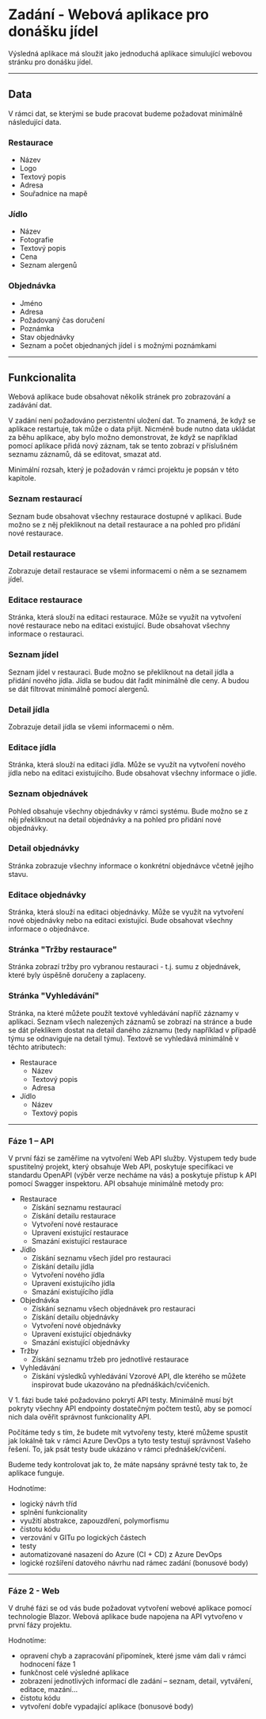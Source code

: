 # Zadání - Webová aplikace pro donášku jídel

Výsledná aplikace má sloužit jako jednoduchá aplikace simulující webovou stránku pro donášku jídel.

---

## Data

V rámci dat, se kterými se bude pracovat budeme požadovat minimálně následující data.

### Restaurace

- Název
- Logo
- Textový popis
- Adresa
- Souřadnice na mapě

### Jídlo

- Název
- Fotografie
- Textový popis
- Cena
- Seznam alergenů

### Objednávka

- Jméno
- Adresa
- Požadovaný čas doručení
- Poznámka
- Stav objednávky
- Seznam a počet objednaných jídel i s možnými poznámkami

---

## Funkcionalita

Webová aplikace bude obsahovat několik stránek pro zobrazování a zadávání dat.

V zadání není požadováno perzistentní uložení dat. To znamená, že když se aplikace restartuje, tak může o data přijít. Nicméně bude nutno data ukládat za běhu aplikace, aby bylo možno demonstrovat, že když se například pomocí aplikace přidá nový záznam, tak se tento zobrazí v příslušném seznamu záznamů, dá se editovat, smazat atd.

Minimální rozsah, který je požadován v rámci projektu je popsán v této kapitole.

### Seznam restaurací

Seznam bude obsahovat všechny restaurace dostupné v aplikaci. Bude možno se z něj překliknout na detail restaurace a na pohled pro přidání nové restaurace.

### Detail restaurace

Zobrazuje detail restaurace se všemi informacemi o něm a se seznamem jídel.

### Editace restaurace

Stránka, která slouží na editaci restaurace. Může se využít na vytvoření nové restaurace nebo na editaci existující. Bude obsahovat všechny informace o restauraci.

### Seznam jídel

Seznam jídel v restauraci. Bude možno se překliknout na detail jídla a přidání nového jídla. Jídla se budou dát řadit minimálně dle ceny. A budou se dát filtrovat minimálně pomocí alergenů.

### Detail jídla

Zobrazuje detail jídla se všemi informacemi o něm.

### Editace jídla

Stránka, která slouží na editaci jídla. Může se využít na vytvoření nového jídla nebo na editaci existujícího. Bude obsahovat všechny informace o jídle.

### Seznam objednávek

Pohled obsahuje všechny objednávky v rámci systému. Bude možno se z něj překliknout na detail objednávky a na pohled pro přidání nové objednávky.

### Detail objednávky

Stránka zobrazuje všechny informace o konkrétní objednávce včetně jejího stavu.

### Editace objednávky

Stránka, která slouží na editaci objednávky. Může se využít na vytvoření nové objednávky nebo na editaci existující. Bude obsahovat všechny informace o objednávce.

### Stránka "Tržby restaurace"

Stránka zobrazí tržby pro vybranou restauraci - t.j. sumu z objednávek, které byly úspěšně doručeny a zaplaceny.

### Stránka "Vyhledávání"

Stránka, na které můžete použít textové vyhledávání napříč záznamy v aplikaci. Seznam všech nalezených záznamů se zobrazí na stránce a bude se dát překlikem dostat na detail daného záznamu (tedy například v případě týmu se odnaviguje na detail týmu). Textově se vyhledává minimálně v těchto atributech:

- Restaurace
  - Název
  - Textový popis
  - Adresa
- Jídlo
  - Název
  - Textový popis

---

### Fáze 1 – API

V první fázi se zaměříme na vytvoření Web API služby. Výstupem tedy bude spustitelný projekt, který obsahuje Web API, poskytuje specifikaci ve standardu OpenAPI (výběr verze necháme na vás) a poskytuje přístup k API pomocí Swagger inspektoru. API obsahuje minimálně metody pro:

- Restaurace
  - Získání seznamu restaurací
  - Získání detailu restaurace
  - Vytvoření nové restaurace
  - Upravení existující restaurace
  - Smazání existující restaurace
- Jídlo
  - Získání seznamu všech jídel pro restauraci
  - Získání detailu jídla
  - Vytvoření nového jídla
  - Upravení existujícího jídla
  - Smazání existujícího jídla
- Objednávka
  - Získání seznamu všech objednávek pro restauraci
  - Získání detailu objednávky
  - Vytvoření nové objednávky
  - Upravení existující objednávky
  - Smazání existující objednávky
- Tržby
  - Získání seznamu tržeb pro jednotlivé restaurace
- Vyhledávání
  - Získání výsledků vyhledávání
    Vzorové API, dle kterého se můžete inspirovat bude ukazováno na přednáškách/cvičeních.

V 1. fázi bude také požadováno pokrytí API testy. Minimálně musí být pokryty všechny API endpointy dostatečným počtem testů, aby se pomocí nich dala ověřit správnost funkcionality API.

Počítáme tedy s tím, že budete mít vytvořeny testy, které můžeme spustit jak lokálně tak v rámci Azure DevOps a tyto testy testují správnost Vašeho řešení. To, jak psát testy bude ukázáno v rámci přednášek/cvičení.

Budeme tedy kontrolovat jak to, že máte napsány správné testy tak to, že aplikace funguje.

Hodnotíme:

- logický návrh tříd
- splnění funkcionality
- využití abstrakce, zapouzdření, polymorfismu
- čistotu kódu
- verzování v GITu po logických částech
- testy
- automatizované nasazení do Azure (CI + CD) z Azure DevOps
- logické rozšíření datového návrhu nad rámec zadání (bonusové body)

---

### Fáze 2 - Web

V druhé fázi se od vás bude požadovat vytvoření webové aplikace pomocí technologie Blazor. Webová aplikace bude napojena na API vytvořeno v první fázy projektu.

Hodnotíme:

- opravení chyb a zapracování připomínek, které jsme vám dali v rámci hodnocení fáze 1
- funkčnost celé výsledné aplikace
- zobrazení jednotlivých informací dle zadání – seznam, detail, vytváření, editace, mazání…
- čistotu kódu
- vytvoření dobře vypadající aplikace (bonusové body)
